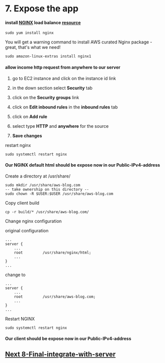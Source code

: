# 7. Expose the app

#### install [NGINX](https://www.nginx.com/) load balance [resource](https://regbrain.com/article/node-nginx-ec2)
````
sudo yum install nginx
````

You will get a warning command to install AWS curated Nginx package - great, that's what we need!
````
sudo amazon-linux-extras install nginx1
````

#### allow income http request from anywhere to our server

  1. go to EC2 instance and click on the instance id link

  2. in the down section select **Security** tab

  3. click on the **Security groups** link

  4. click on **Edit inbound rules** in the **inbound rules** tab

  5. click on **Add rule**

  6. select type **HTTP** and **anywhere** for the source

  7. **Save changes**


restart nginx
````
sudo systemctl restart nginx
````
#### Our NGINX default html should be expose now in our Public-IPv4-address 
   
   
Create a directory at /usr/share/<domain-name>
````
sudo mkdir /usr/share/aws-blog.com
-- take ownership on this directory --
sudo chown -R $USER:$USER /usr/share/aws-blog.com
````
Copy client build
````
cp -r build/* /usr/share/aws-blog.com/
````
Change nginx configuration
   
original configuration
````
...
server {
    ...
    root         /usr/share/nginx/html;
    ...
}
...
````
change to
````
...
server {
    ...
    root         /usr/share/aws-blog.com;
    ...
}
...
````
Restart NGINX
````
sudo systemctl restart nginx
````
#### **Our client** should be expose now in our Public-IPv4-address 


## [Next 8-Final-integrate-with-server](https://github.com/amitznati/aws-fullstack-starter/tree/master/8-Final-integrate-with-server#8-final-integrate-with-server)



